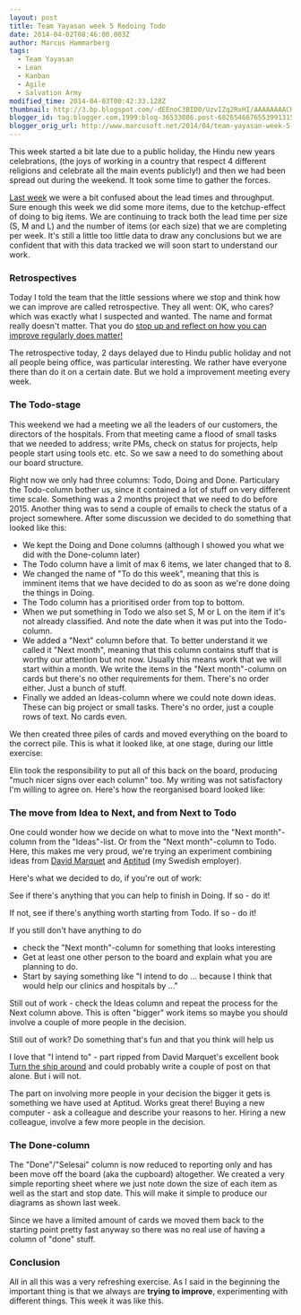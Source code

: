 ```yaml
---
layout: post
title: Team Yayasan week 5 Redoing Todo
date: 2014-04-02T08:46:00.003Z
author: Marcus Hammarberg
tags:
  - Team Yayasan
  - Lean
  - Kanban
  - Agile
  - Salvation Army
modified_time: 2014-04-03T00:42:33.128Z
thumbnail: http://3.bp.blogspot.com/-dEEnoC3BID0/UzvIZq2RxHI/AAAAAAAACKM/jjzx2WLSfUw/s72-c/2014-04-02+08.31.29.jpg
blogger_id: tag:blogger.com,1999:blog-36533086.post-6826546676553991315
blogger_orig_url: http://www.marcusoft.net/2014/04/team-yayasan-week-5-redoing-todo.html
---
```


This week started a bit late due to a public holiday, the Hindu new years celebrations, (the joys of working in a country that respect 4 different religions and celebrate all the main events publicly!) and then we had been spread out during the weekend. It took some time to gather the forces.

[Last week](http://www.marcusoft.net/2014/03/team-yayasan-week-4-throughput-and-lead.html) we were a bit confused about the lead times and throughput. Sure enough this week we did some more items, due to the ketchup-effect of doing to big items. We are continuing to track both the lead time per size (S, M and L) and the number of items (or each size) that we are completing per week. It's still a little too little data to draw any conclusions but we are confident that with this data tracked we will soon start to understand our work.

### Retrospectives

Today I told the team that the little sessions where we stop and think how we can improve are called retrospective. They all went: OK, who cares? which was exactly what I suspected and wanted. The name and format really doesn't matter. That you do [stop up and reflect on how you can improve regularly does matter!](http://zuill.us/WoodyZuill/2014/03/31/to-me-this-is-agile/)

The retrospective today, 2 days delayed due to Hindu public holiday and not all people being office, was particular interesting. We rather have everyone there than do it on a certain date. But we hold a improvement meeting every week.

### The Todo-stage

This weekend we had a meeting we all the leaders of our customers, the directors of the hospitals. From that meeting came a flood of small tasks that we needed to address; write PMs, check on status for projects, help people start using tools etc. etc. So we saw a need to do something about our board structure.

Right now we only had three columns: Todo, Doing and Done. Particulary the Todo-column bother us, since it contained a lot of stuff on very different time scale. Something was a 2 months project that we need to do before 2015. Another thing was to send a couple of emails to check the status of a project somewhere. After some discussion we decided to do something that looked like this:

- We kept the Doing and Done columns (although I showed you what we did with the Done-column later)
- The Todo column have a limit of max 6 items, we later changed that to 8.
- We changed the name of "To do this week", meaning that this is imminent items that we have decided to do as soon as we're done doing the things in Doing.
- The Todo column has a prioritised order from top to bottom.
- When we put something in Todo we also set S, M or L on the item if it's not already classified. And note the date when it was put into the Todo-column.  
- We added a "Next" column before that. To better understand it we called it "Next month", meaning that this column contains stuff that is worthy our attention but not now. Usually this means work that we will start within a month. We write the items in the "Next month"-column on cards but there's no other requirements for them. There's no order either. Just a bunch of stuff.
- Finally we added an Ideas-column where we could note down ideas. These can big project or small tasks. There's no order, just a couple rows of text. No cards even.

We then created three piles of cards and moved everything on the board to the correct pile. This is what it looked like, at one stage, during our little exercise:

Elin took the responsibility to put all of this back on the board, producing "much nicer signs over each column" too. My writing was not satisfactory I'm willing to agree on. Here's how the reorganised board looked like:

### The move from Idea to Next, and from Next to Todo

One could wonder how we decide on what to move into the "Next month"-column from the "Ideas"-list. Or from the "Next month"-column to Todo. Here, this makes me very proud, we're trying an experiment combining ideas from [David Marquet](http://davidmarquet.com/) and [Aptitud](http://www.aptitud.se/) (my Swedish employer).

Here's what we decided to do, if you're out of work:

See if there's anything that you can help to finish in Doing. If so - do it!

If not, see if there's anything worth starting from Todo. If so - do it!

If you still don't have anything to do

- check the "Next month"-column for something that looks interesting
- Get at least one other person to the board and explain what you are planning to do.
- Start by saying something like "I intend to do ... because I think that would help our clinics and hospitals by ..."

Still out of work - check the Ideas column and repeat the process for the Next column above. This is often "bigger" work items so maybe you should involve a couple of more people in the decision.

Still out of work? Do something that's fun and that you think will help us

I love that "I intend to" - part ripped from David Marquet's excellent book [Turn the ship around](http://www.amazon.com/Turn-Ship-Around-Turning-Followers/dp/1591846404) and could probably write a couple of post on that alone. But i will not.

The part on involving more people in your decision the bigger it gets is something we have used at Aptitud. Works great there! Buying a new computer - ask a colleague and describe your reasons to her. Hiring a new colleague, involve a few more people in the decision.

### The Done-column

The "Done"/"Selesai" column is now reduced to reporting only and has been move off the board (aka the cupboard) altogether. We created a very simple reporting sheet where we just note down the size of each item as well as the start and stop date. This will make it simple to produce our diagrams as shown last week.

Since we have a limited amount of cards we moved them back to the starting point pretty fast anyway so there was no real use of having a column of "done" stuff.

### Conclusion

All in all this was a very refreshing exercise. As I said in the beginning the important thing is that we always are **trying to improve**, experimenting with different things. This week it was like this.
